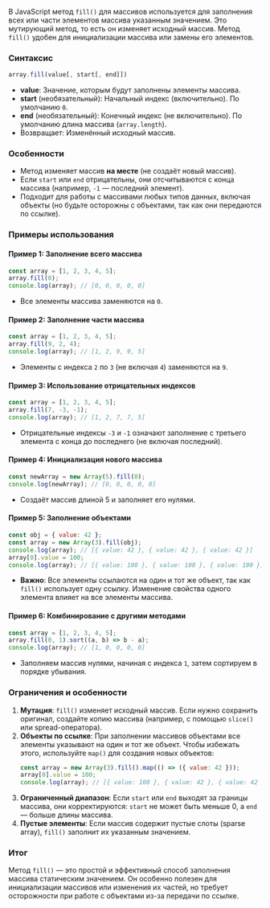 В JavaScript метод `fill()` для массивов используется для заполнения всех или части элементов массива указанным значением. Это мутирующий метод, то есть он изменяет исходный массив. Метод `fill()` удобен для инициализации массива или замены его элементов.

### Синтаксис
```javascript
array.fill(value[, start[, end]])
```

- **value**: Значение, которым будут заполнены элементы массива.
- **start** (необязательный): Начальный индекс (включительно). По умолчанию `0`.
- **end** (необязательный): Конечный индекс (не включительно). По умолчанию длина массива (`array.length`).
- Возвращает: Изменённый исходный массив.

### Особенности
- Метод изменяет массив **на месте** (не создаёт новый массив).
- Если `start` или `end` отрицательны, они отсчитываются с конца массива (например, `-1` — последний элемент).
- Подходит для работы с массивами любых типов данных, включая объекты (но будьте осторожны с объектами, так как они передаются по ссылке).

### Примеры использования

#### Пример 1: Заполнение всего массива
```javascript
const array = [1, 2, 3, 4, 5];
array.fill(0);
console.log(array); // [0, 0, 0, 0, 0]
```
- Все элементы массива заменяются на `0`.

#### Пример 2: Заполнение части массива
```javascript
const array = [1, 2, 3, 4, 5];
array.fill(9, 2, 4);
console.log(array); // [1, 2, 9, 9, 5]
```
- Элементы с индекса `2` по `3` (не включая `4`) заменяются на `9`.

#### Пример 3: Использование отрицательных индексов
```javascript
const array = [1, 2, 3, 4, 5];
array.fill(7, -3, -1);
console.log(array); // [1, 2, 7, 7, 5]
```
- Отрицательные индексы `-3` и `-1` означают заполнение с третьего элемента с конца до последнего (не включая последний).

#### Пример 4: Инициализация нового массива
```javascript
const newArray = new Array(5).fill(0);
console.log(newArray); // [0, 0, 0, 0, 0]
```
- Создаёт массив длиной 5 и заполняет его нулями.

#### Пример 5: Заполнение объектами
```javascript
const obj = { value: 42 };
const array = new Array(3).fill(obj);
console.log(array); // [{ value: 42 }, { value: 42 }, { value: 42 }]
array[0].value = 100;
console.log(array); // [{ value: 100 }, { value: 100 }, { value: 100 }]
```
- **Важно**: Все элементы ссылаются на один и тот же объект, так как `fill()` использует одну ссылку. Изменение свойства одного элемента влияет на все элементы массива.

#### Пример 6: Комбинирование с другими методами
```javascript
const array = [1, 2, 3, 4, 5];
array.fill(0, 1).sort((a, b) => b - a);
console.log(array); // [1, 0, 0, 0, 0]
```
- Заполняем массив нулями, начиная с индекса `1`, затем сортируем в порядке убывания.

### Ограничения и особенности
1. **Мутация**: `fill()` изменяет исходный массив. Если нужно сохранить оригинал, создайте копию массива (например, с помощью `slice()` или spread-оператора).
2. **Объекты по ссылке**: При заполнении массивов объектами все элементы указывают на один и тот же объект. Чтобы избежать этого, используйте `map()` для создания новых объектов:
   ```javascript
   const array = new Array(3).fill().map(() => ({ value: 42 }));
   array[0].value = 100;
   console.log(array); // [{ value: 100 }, { value: 42 }, { value: 42 }]
   ```
3. **Ограниченный диапазон**: Если `start` или `end` выходят за границы массива, они корректируются: `start` не может быть меньше 0, а `end` — больше длины массива.
4. **Пустые элементы**: Если массив содержит пустые слоты (sparse array), `fill()` заполнит их указанным значением.

### Итог
Метод `fill()` — это простой и эффективный способ заполнения массива статическим значением. Он особенно полезен для инициализации массивов или изменения их частей, но требует осторожности при работе с объектами из-за передачи по ссылке.